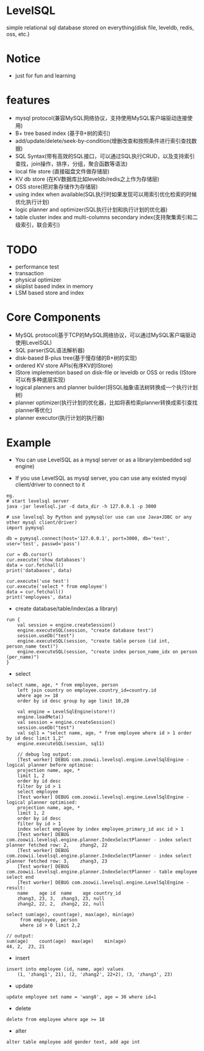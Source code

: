 LevelSQL
========

simple relational sql database stored on everything(disk file, leveldb, redis, oss, etc.)


# Notice
* just for fun and learning

# features
* mysql protocol(兼容MySQL网络协议，支持使用MySQL客户端驱动连接使用)
* B+ tree based index (基于B+树的索引)
* add/update/delete/seek-by-condition(增删改查和按照条件进行索引查找数据)
* SQL Syntax(带有高效的SQL接口，可以通过SQL执行CRUD，以及支持索引查找，join操作，排序，分组，聚合函数等语法)
* local file store (直接磁盘文件做存储层)
* KV db store (在KV数据库比如leveldb/redis之上作为存储层)
* OSS store(把对象存储作为存储层)
* using index when available(SQL执行时如果发现可以用索引优化检索的时候优化执行计划)
* logic planner and optimizer(SQL执行计划和执行计划的优化器)
* table cluster index and multi-columns secondary index(支持聚集索引和二级索引，联合索引)

# TODO
* performance test
* transaction
* physical optimizer
* skiplist based index in memory
* LSM based store and index

# Core Components
* MySQL protocol(基于TCP的MySQL网络协议，可以通过MySQL客户端驱动使用LevelSQL)
* SQL parser(SQL语法解析器)
* disk-based B-plus tree(基于慢存储的B+树的实现)
* ordered KV store APIs(有序KV的IStore)
* IStore implemention based on disk-file or leveldb or OSS or redis (IStore可以有多种底层实现)
* logical planners and planner builder(将SQL抽象语法树转换成一个执行计划树)
* planner optimizer(执行计划的优化器，比如将表检索planner转换成索引查找planner等优化)
* planner executor(执行计划的执行器)

# Example

* You can use LevelSQL as a mysql server or as a library(embedded sql engine)

* If you use LevelSQL as mysql server, you can use any existed mysql client/driver to connect to it

``` 
eg.
# start levelsql server
java -jar levelsql.jar -d data_dir -h 127.0.0.1 -p 3000

# use levelsql by Python and pymysql(or use can use Java+JDBC or any other mysql client/driver)
import pymysql

db = pymysql.connect(host='127.0.0.1', port=3000, db='test', user='test', passwd='pass')

cur = db.cursor()
cur.execute('show databases')
data = cur.fetchall()
print('databases', data)

cur.execute('use test')
cur.execute('select * from employee')
data = cur.fetchall()
print('employees', data)
```

* create database/table/index(as a library)
``` 
run {
    val session = engine.createSession()
    engine.executeSQL(session, "create database test")
    session.useDb("test")
    engine.executeSQL(session, "create table person (id int, person_name text)")
    engine.executeSQL(session, "create index person_name_idx on person (per_name)")
}
```

* select
```
select name, age, * from employee, person 
    left join country on employee.country_id=country.id 
    where age >= 18 
    order by id desc group by age limit 10,20
```

```
    val engine = LevelSqlEngine(store!!)
    engine.loadMeta()
    val session = engine.createSession()
    session.useDb("test")
    val sql1 = "select name, age, * from employee where id > 1 order by id desc limit 1,2"
    engine.executeSQL(session, sql1)

    // debug log output:
    [Test worker] DEBUG com.zoowii.levelsql.engine.LevelSqlEngine - logical planner before optimise:
    projection name, age, *
    limit 1, 2
    order by id desc
    filter by id > 1
    select employee
    [Test worker] DEBUG com.zoowii.levelsql.engine.LevelSqlEngine - logical planner optimised:
    projection name, age, *
    limit 1, 2
    order by id desc
    filter by id > 1
    index select employee by index employee_primary_id asc id > 1 
    [Test worker] DEBUG com.zoowii.levelsql.engine.planner.IndexSelectPlanner - index select planner fetched row: 2,	zhang2,	22
    [Test worker] DEBUG com.zoowii.levelsql.engine.planner.IndexSelectPlanner - index select planner fetched row: 3,	zhang3,	23
    [Test worker] DEBUG com.zoowii.levelsql.engine.planner.IndexSelectPlanner - table employee select end
    [Test worker] DEBUG com.zoowii.levelsql.engine.LevelSqlEngine - result:
    name	age	id	name	age	country_id
    zhang3,	23,	3,	zhang3,	23,	null
    zhang2,	22,	2,	zhang2,	22,	null
```

``` 
select sum(age), count(age), max(age), min(age)
     from employee, person
     where id > 0 limit 2,2

// output:
sum(age)	count(age)	max(age)	min(age)
44,	2,	23,	21
```

* insert
``` 
insert into employee (id, name, age) values 
    (1, 'zhang1', 21), (2, 'zhang2', 22+2), (3, 'zhang3', 23)
```

* update
```
update employee set name = 'wang8', age = 30 where id=1
```

* delete
```
delete from employee where age >= 18
```

* alter
```
alter table employee add gender text, add age int
```
